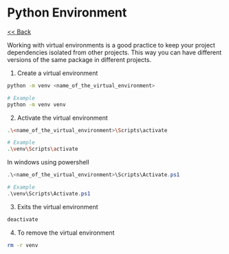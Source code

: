 # Python Environment


[<< Back](../README.md)


Working with virtual environments is a good practice to keep your project dependencies isolated from other projects. This way you can have different versions of the same package in different projects.

1. Create a virtual environment
```bash
python -m venv <name_of_the_virtual_environment>

# Example
python -m venv venv
```

2. Activate the virtual environment
```bash
.\<name_of_the_virtual_environment>\Scripts\activate

# Example
.\venv\Scripts\activate
```
In windows using powershell
```powershell
.\<name_of_the_virtual_environment>\Scripts\Activate.ps1

# Example
.\venv\Scripts\Activate.ps1
```

3. Exits the virtual environment
```bash
deactivate
```

4. To remove the virtual environment
```bash
rm -r venv
```
